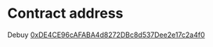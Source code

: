 # Contract address

Debuy [0xDE4CE96cAFABA4d8272DBc8d537Dee2e17c2a4f0](https://mumbai.polygonscan.com/address/0xDE4CE96cAFABA4d8272DBc8d537Dee2e17c2a4f0)
